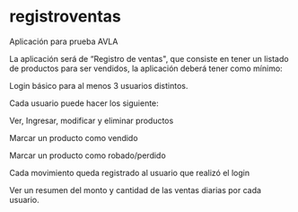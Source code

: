 # registroventas
Aplicación para prueba AVLA



La aplicación será de “Registro de ventas", que consiste en tener un listado de productos para ser vendidos, la aplicación deberá tener como mínimo:

Login básico para al menos 3 usuarios distintos.

Cada usuario puede hacer los siguiente:

Ver, Ingresar, modificar y eliminar productos

Marcar un producto como vendido

Marcar un producto como robado/perdido

Cada movimiento queda registrado al usuario que realizó el login

Ver un resumen del monto y cantidad de las ventas diarias por cada usuario.
